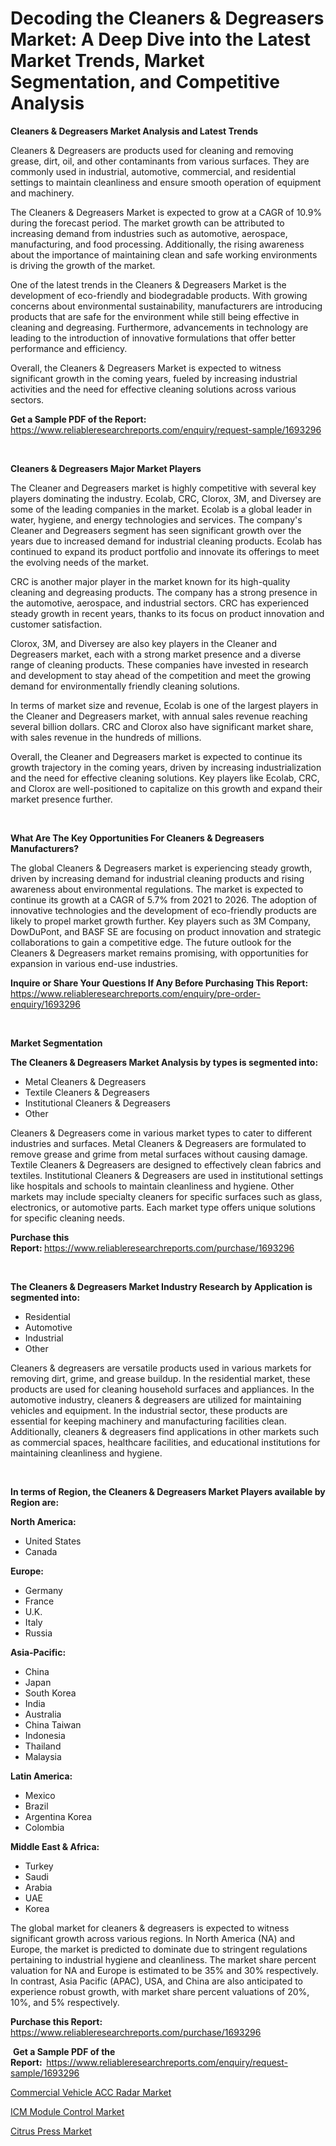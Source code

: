 <p><h1>Decoding the Cleaners & Degreasers Market: A Deep Dive into the Latest Market Trends, Market Segmentation, and Competitive Analysis</h1></p><p><strong>Cleaners & Degreasers Market Analysis and Latest Trends</strong></p>
<p><p>Cleaners & Degreasers are products used for cleaning and removing grease, dirt, oil, and other contaminants from various surfaces. They are commonly used in industrial, automotive, commercial, and residential settings to maintain cleanliness and ensure smooth operation of equipment and machinery.</p><p>The Cleaners & Degreasers Market is expected to grow at a CAGR of 10.9% during the forecast period. The market growth can be attributed to increasing demand from industries such as automotive, aerospace, manufacturing, and food processing. Additionally, the rising awareness about the importance of maintaining clean and safe working environments is driving the growth of the market.</p><p>One of the latest trends in the Cleaners & Degreasers Market is the development of eco-friendly and biodegradable products. With growing concerns about environmental sustainability, manufacturers are introducing products that are safe for the environment while still being effective in cleaning and degreasing. Furthermore, advancements in technology are leading to the introduction of innovative formulations that offer better performance and efficiency.</p><p>Overall, the Cleaners & Degreasers Market is expected to witness significant growth in the coming years, fueled by increasing industrial activities and the need for effective cleaning solutions across various sectors.</p></p>
<p><strong>Get a Sample PDF of the Report:&nbsp;</strong> <a href="https://www.reliableresearchreports.com/enquiry/request-sample/1693296">https://www.reliableresearchreports.com/enquiry/request-sample/1693296</a></p>
<p>&nbsp;</p>
<p><strong>Cleaners & Degreasers Major Market Players</strong></p>
<p><p>The Cleaner and Degreasers market is highly competitive with several key players dominating the industry. Ecolab, CRC, Clorox, 3M, and Diversey are some of the leading companies in the market. Ecolab is a global leader in water, hygiene, and energy technologies and services. The company's Cleaner and Degreasers segment has seen significant growth over the years due to increased demand for industrial cleaning products. Ecolab has continued to expand its product portfolio and innovate its offerings to meet the evolving needs of the market.</p><p>CRC is another major player in the market known for its high-quality cleaning and degreasing products. The company has a strong presence in the automotive, aerospace, and industrial sectors. CRC has experienced steady growth in recent years, thanks to its focus on product innovation and customer satisfaction.</p><p>Clorox, 3M, and Diversey are also key players in the Cleaner and Degreasers market, each with a strong market presence and a diverse range of cleaning products. These companies have invested in research and development to stay ahead of the competition and meet the growing demand for environmentally friendly cleaning solutions.</p><p>In terms of market size and revenue, Ecolab is one of the largest players in the Cleaner and Degreasers market, with annual sales revenue reaching several billion dollars. CRC and Clorox also have significant market share, with sales revenue in the hundreds of millions.</p><p>Overall, the Cleaner and Degreasers market is expected to continue its growth trajectory in the coming years, driven by increasing industrialization and the need for effective cleaning solutions. Key players like Ecolab, CRC, and Clorox are well-positioned to capitalize on this growth and expand their market presence further.</p></p>
<p>&nbsp;</p>
<p><strong>What Are The Key Opportunities For Cleaners & Degreasers Manufacturers?</strong></p>
<p><p>The global Cleaners & Degreasers market is experiencing steady growth, driven by increasing demand for industrial cleaning products and rising awareness about environmental regulations. The market is expected to continue its growth at a CAGR of 5.7% from 2021 to 2026. The adoption of innovative technologies and the development of eco-friendly products are likely to propel market growth further. Key players such as 3M Company, DowDuPont, and BASF SE are focusing on product innovation and strategic collaborations to gain a competitive edge. The future outlook for the Cleaners & Degreasers market remains promising, with opportunities for expansion in various end-use industries.</p></p>
<p><strong>Inquire or Share Your Questions If Any Before Purchasing This Report:</strong> <a href="https://www.reliableresearchreports.com/enquiry/pre-order-enquiry/1693296">https://www.reliableresearchreports.com/enquiry/pre-order-enquiry/1693296</a></p>
<p>&nbsp;</p>
<p><strong>Market Segmentation</strong></p>
<p><strong>The Cleaners & Degreasers Market Analysis by types is segmented into:</strong></p>
<p><ul><li>Metal Cleaners & Degreasers</li><li>Textile Cleaners & Degreasers</li><li>Institutional Cleaners & Degreasers</li><li>Other</li></ul></p>
<p><p>Cleaners & Degreasers come in various market types to cater to different industries and surfaces. Metal Cleaners & Degreasers are formulated to remove grease and grime from metal surfaces without causing damage. Textile Cleaners & Degreasers are designed to effectively clean fabrics and textiles. Institutional Cleaners & Degreasers are used in institutional settings like hospitals and schools to maintain cleanliness and hygiene. Other markets may include specialty cleaners for specific surfaces such as glass, electronics, or automotive parts. Each market type offers unique solutions for specific cleaning needs.</p></p>
<p><strong>Purchase this Report:&nbsp;</strong><a href="https://www.reliableresearchreports.com/purchase/1693296">https://www.reliableresearchreports.com/purchase/1693296</a></p>
<p>&nbsp;</p>
<p><strong>The Cleaners & Degreasers Market Industry Research by Application is segmented into:</strong></p>
<p><ul><li>Residential</li><li>Automotive</li><li>Industrial</li><li>Other</li></ul></p>
<p><p>Cleaners & degreasers are versatile products used in various markets for removing dirt, grime, and grease buildup. In the residential market, these products are used for cleaning household surfaces and appliances. In the automotive industry, cleaners & degreasers are utilized for maintaining vehicles and equipment. In the industrial sector, these products are essential for keeping machinery and manufacturing facilities clean. Additionally, cleaners & degreasers find applications in other markets such as commercial spaces, healthcare facilities, and educational institutions for maintaining cleanliness and hygiene.</p></p>
<p>&nbsp;</p>
<p><strong>In terms of Region, the Cleaners & Degreasers Market Players available by Region are:</strong></p>
<p>
    <p> <strong> North America: </strong>
        <ul>
            <li>United States</li>
            <li>Canada</li>
        </ul>
        </p> 
    <p> <strong> Europe: </strong>
        <ul>
            <li>Germany</li>
            <li>France</li>
            <li>U.K.</li>
            <li>Italy</li>
            <li>Russia</li>
        </ul>
        </p> 
    <p> <strong> Asia-Pacific: </strong>
        <ul>
            <li>China</li>
            <li>Japan</li>
            <li>South Korea</li>
            <li>India</li>
            <li>Australia</li>
            <li>China Taiwan</li>
            <li>Indonesia</li>
            <li>Thailand</li>
            <li>Malaysia</li>
        </ul>
        </p> 
    <p> <strong> Latin America: </strong>
        <ul>
            <li>Mexico</li>
            <li>Brazil</li>
            <li>Argentina Korea</li>
            <li>Colombia</li>
        </ul>
        </p> 
    <p> <strong> Middle East & Africa: </strong>
        <ul>
            <li>Turkey</li>
            <li>Saudi</li>
            <li>Arabia</li>
            <li>UAE</li>
            <li>Korea</li>
        </ul>
    </p>
    </p>
<p><p>The global market for cleaners & degreasers is expected to witness significant growth across various regions. In North America (NA) and Europe, the market is predicted to dominate due to stringent regulations pertaining to industrial hygiene and cleanliness. The market share percent valuation for NA and Europe is estimated to be 35% and 30% respectively. In contrast, Asia Pacific (APAC), USA, and China are also anticipated to experience robust growth, with market share percent valuations of 20%, 10%, and 5% respectively.</p></p>
<p><strong>Purchase this Report: </strong><a href="https://www.reliableresearchreports.com/purchase/1693296">https://www.reliableresearchreports.com/purchase/1693296</a></p>
<p>&nbsp;<strong>Get a Sample PDF of the Report:&nbsp;&nbsp;</strong><a href="https://www.reliableresearchreports.com/enquiry/request-sample/1693296">https://www.reliableresearchreports.com/enquiry/request-sample/1693296</a></p>
<p><strong></strong></p>
<p><p><a href="https://github.com/sougarounis/Market-Research-Report-List-2/blob/main/commercial-vehicle-acc-radar-market.md">Commercial Vehicle ACC Radar Market</a></p><p><a href="https://github.com/marloy8/Market-Research-Report-List-3/blob/main/icm-module-control-market.md">ICM Module Control Market</a></p><p><a href="https://github.com/jj19131/Market-Research-Report-List-1/blob/main/citrus-press-market.md">Citrus Press Market</a></p></p>
